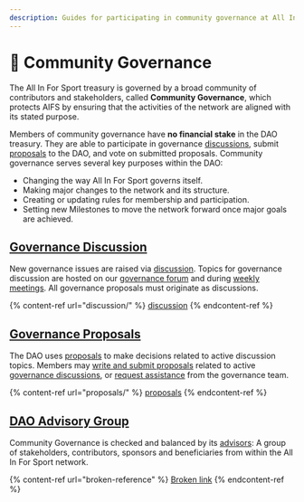 ```yaml
---
description: Guides for participating in community governance at All In For Sport
---
```


# 🌱 Community Governance

The All In For Sport treasury is governed by a broad community of contributors and stakeholders, called **Community Governance**, which protects AIFS by ensuring that the activities of the network are aligned with its stated purpose.

Members of community governance have **no financial stake** in the DAO treasury. They are able to participate in governance [discussions](./#governance-discussion), submit [proposals](./#governance-proposals) to the DAO, and vote on submitted proposals. Community governance serves several key purposes within the DAO:

* Changing the way All In For Sport governs itself.
* Making major changes to the network and its structure.
* Creating or updating rules for membership and participation.
* Setting new Milestones to move the network forward once major goals are achieved.

## [Governance Discussion](discussion/)

New governance issues are raised via [discussion](discussion/). Topics for governance discussion are hosted on our [governance forum](discussion/forum.md) and during [weekly meetings](../../function/meetings.md). All governance proposals must originate as discussions.

{% content-ref url="discussion/" %}
[discussion](discussion/)
{% endcontent-ref %}

## [Governance Proposals](proposals/)

The DAO uses [proposals](proposals/) to make decisions related to active discussion topics. Members may [write and submit proposals](proposals/create.md) related to active [governance discussions](discussion/), or [request assistance](../../function/proposals.md) from the governance team.

{% content-ref url="proposals/" %}
[proposals](proposals/)
{% endcontent-ref %}

## [DAO Advisory Group](broken-reference)

Community Governance is checked and balanced by its [advisors](broken-reference): A group of stakeholders, contributors, sponsors and beneficiaries from within the All In For Sport network.

{% content-ref url="broken-reference" %}
[Broken link](broken-reference)
{% endcontent-ref %}

